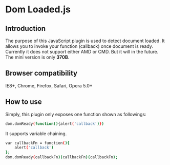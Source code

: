 Dom Loaded.js
===========================
Introduction
-------------------------------------
The purpose of this JavaScript plugin is used to detect document loaded. It allows you to invoke your function (callback) once document is ready.
Currently it does not support either AMD or CMD. But it will in the future. The mini version is only **370B**.

Browser compatibility
-------------------------------------
IE8+, Chrome, Firefox, Safari, Opera 5.0+

How to use
-------------------------------------
Simply, this plugin only exposes one function shown as followings:

```bash
dom.domReady(function(){alert('callback')})
```
It supports variable chaining.

```bash
var callbackFn = function(){
    alert('callback')
};
dom.domReady(callbackFn)(callbackFn)(callbackFn);
```